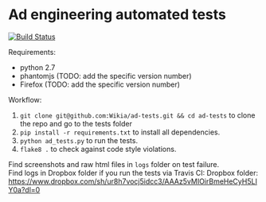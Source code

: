 # Ad engineering automated tests

[![Build Status](https://travis-ci.org/Wikia/ad-tests.svg?branch=master)](https://travis-ci.org/Wikia/ad-tests)

Requirements:
  - python 2.7
  - phantomjs (TODO: add the specific version number)
  - Firefox (TODO: add the specific version number)

Workflow:
  1.  `git clone git@github.com:Wikia/ad-tests.git && cd ad-tests` to clone the repo and go to the tests folder
  2.  `pip install -r requirements.txt` to install all dependencies.
  3.  `python ad_tests.py` to run the tests.
  4.  `flake8 .` to check against code style violations.

Find screenshots and raw html files in `logs` folder on test failure.  
Find logs in Dropbox folder if you run the tests via Travis CI:
Dropbox folder: https://www.dropbox.com/sh/ur8h7vocj5idcc3/AAAz5vMIOirBmeHeCyH5LIY0a?dl=0

